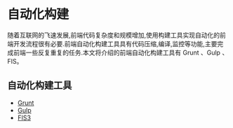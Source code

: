# 自动化构建

随着互联网的飞速发展,前端代码复杂度和规模增加,使用构建工具实现自动化的前端开发流程很有必要.前端自动化构建工具具有代码压缩,编译,监控等功能,主要完成前端一些反复重复的任务.本文将介绍的前端自动化构建工具有 Grunt 、Gulp 、FIS。

## 自动化构建工具

- [Grunt](w-002-grunt)
- [Gulp](w-003-gulp)
- [FIS3](http://fis.baidu.com/)
